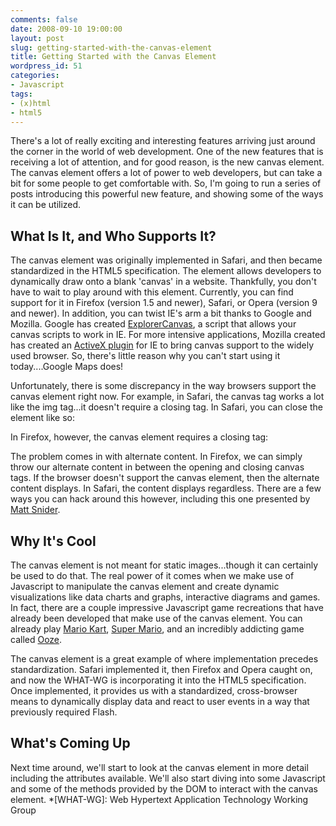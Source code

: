 ```yaml
---
comments: false
date: 2008-09-10 19:00:00
layout: post
slug: getting-started-with-the-canvas-element
title: Getting Started with the Canvas Element
wordpress_id: 51
categories:
- Javascript
tags:
- (x)html
- html5
---
```


There's a lot of really exciting and interesting features arriving just around the corner in the world of web development. One of the new features that is receiving a lot of attention, and for good reason, is the new canvas element. The canvas element offers a lot of power to web developers, but can take a bit for some people to get comfortable with. So, I'm going to run a series of posts introducing this powerful new feature, and showing some of the ways it can be utilized.


## What Is It, and Who Supports It?


The canvas element was originally implemented in Safari, and then became standardized in the HTML5 specification. The element allows developers to dynamically draw onto a blank 'canvas' in a website. Thankfully, you don't have to wait to play around with this element. Currently, you can find support for it in Firefox (version 1.5 and newer), Safari, or Opera (version 9 and newer). In addition, you can twist IE's arm a bit thanks to Google and Mozilla. Google has created [ExplorerCanvas](http://excanvas.sourceforge.net/), a script that allows your canvas scripts to work in IE. For more intensive applications, Mozilla created has created an [ActiveX plugin](http://arstechnica.com/news.ars/post/20080819-mozilla-drags-ie-into-the-future-with-canvas-element-plugin.html) for IE to bring canvas support to the widely used browser. So, there's little reason why you can't start using it today....Google Maps does!

Unfortunately, there is some discrepancy in the way browsers support the canvas element right now. For example, in Safari, the canvas tag works a lot like the img tag...it doesn't require a closing tag. In Safari, you can close the element like so:



In Firefox, however, the canvas element requires a closing tag:

The problem comes in with alternate content. In Firefox, we can simply throw our alternate content in between the opening and closing canvas tags. If the browser doesn't support the canvas element, then the alternate content displays. In Safari, the content displays regardless. There are a few ways you can hack around this however, including this one presented by [Matt Snider](http://mattsnider.com/languages/javascript/intro-to-html-canvas-tag/).


## Why It's Cool


The canvas element is not meant for static images...though it can certainly be used to do that. The real power of it comes when we make use of Javascript to manipulate the canvas element and create dynamic visualizations like data charts and graphs, interactive diagrams and games. In fact, there are a couple impressive Javascript game recreations that have already been developed that make use of the canvas element. You can already play [Mario Kart](http://www.nihilogic.dk/labs/mariokart/), [Super Mario](http://blog.nihilogic.dk/2008/04/super-mario-in-14kb-javascript.html), and an incredibly addicting game called [Ooze](http://www.gamesforthebrain.com/game/oooze/).

The canvas element is a great example of where implementation precedes standardization. Safari implemented it, then Firefox and Opera caught on, and now the WHAT-WG is incorporating it into the HTML5 specification. Once implemented, it provides us with a standardized, cross-browser means to dynamically display data and react to user events in a way that previously required Flash.


## What's Coming Up


Next time around, we'll start to look at the canvas element in more detail including the attributes available. We'll also start diving into some Javascript and some of the methods provided by the DOM to interact with the canvas element.
  *[WHAT-WG]: Web Hypertext Application Technology Working Group
